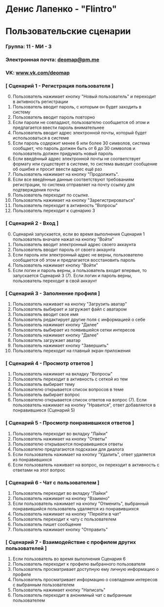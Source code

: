 # Денис Лапенко - "Flintro"
# Пользовательские сценарии

### Группа: 11 - МИ - 3
### Электронная почта: deomap@pm.me
### VK: www.vk.com/deomap


### [ Сценарий 1 - Регистрация пользователя ]

0. Пользователь нажимает кнопку "Новый пользователь" и переходит в активность регистрации
1. Пользователь вводит пароль, с которым он будет заходить в систему
2. Пользователь вводит пароль повторно
3. Если пароли не совпадают, пользователю сообщается об этом и предлагается ввести пароль внимательнее
4. Пользователь вводит адрес электронной почты, который будет использоваться в системе
5. Если пароль содержит менее 6 или более 30 символов, система сообщает, что пароль должен быть от 6 до 30 символов и пользователь должен придумать новый пароль
6. Если введённый адрес электронной почты не соответствует формату или существует в системе, то система выводит сообщение об ошибке и просит ввести адрес ещё раз
7. Пользователь нажимает на кнопку "Продолжить".
8. Если все введённые данные соответствуют требованиям регистрации, то система отправляет на почту ссылку для подтверждения почты
9. Пользователь переходит по ссылке.
10. Пользователь нажимает на кнопку "Зарегистрироваться"
11. Пользователь переходит в активность "Вопросы"
12. Пользователь переходит к сценарию 3

### [ Сценарий 2 - Вход ]

0. Сценарий запускается, если во время выполнения Сценария 1 пользователь вначале нажал на кнопку "Войти"
1. Пользователь вводит электронный адрес своего аккаунта
2. Пользователь вводит пароль от своего аккаунта
4. Если пароль или электронный адрес не верны, пользователю сообщается об этом и предлагается восстановить пароль
5. Пользователь нажимает кнопку "Войти"
6. Если логин и пароль верны, а пользователь входит впервые, то запускается Сценарий 3
(7). Если логин и пароль верны, пользователь переходит в свой аккаунт

### [ Сценарий 3 - Заполнение профиля ] 

1. Пользователь наживает на кнопку "Загрузить аватар"
2. Пользователь выбирает и загружает файл с аватаром
3. Пользователь вводит свое имя
4. Пользователь редактирует другие поля с информацией о себе
5. Пользователь нажимает кнопку "Далее"
6. Пользователь выбирает из появившейся сетки интересов
7. Пользователь нажимает кнопку "Далее"
8. Пользователь загружает аватар
9. Пользователь нажимает кнопку "Завершить"
10. Пользователь переходит на главный экран приложения

### [ Сценарий 4 - Просмотр ответов ]

1. Пользователь нажимает на вкладку "Вопросы"
2. Пользователь переходит в активность с сеткой из тем
3. Пользователь выбирает тему
4. Пользователю открывается список вопросов в теме
5. Пользователь выбирает вопрос
6. Пользователю открывается список ответов на вопрос
(7). Если пользователь нажимает на кнопку "Нравится", ответ добавляется в понравившиеся (Сценарий 5)

### [ Сценарий 5 - Просмотр понравившихся ответов ]

1. Пользователь переходит во вкладку "Лайки" 
2. Пользователь нажимает на кнопку "Ответы"
3. Пользователю открываются понравившиеся ответы
4. Пользователю предлагаются подсказки для диалога
5. Если пользователь нажимает на кнопку "Удалить", ответ удаляется из понравившихся
6. Если пользователь наживает на вопрос, он переходит в активность с ответами на этот вопрос

### [ Сценарий 6 - Чат с пользователем ]

1. Пользователь переходит во вкладку "Лайки"
2. Пользователь нажимает на кнопку "Взаимно"
3. Если пользователь нажимает на кнопку "Отменить", выбранный понравившийся пользователь удаляется из понравившихся
3. Пользователь нажимает на кнопку "Перейти в чат"
4. Пользователь переходит к чату с пользователем
5. Пользователь пишет сообщение
6. Пользователь нажимает кнопку "Отправить"

### [ Сценарий 7 - Взаимодействие с профилем других пользователей ]

1. Если пользователь во время выполнения Сценария 6
2. Пользователь переходит к профилю выбранного пользователя
3. Пользователь просматривает доступную ему личную информацию о профиле
4. Пользователь просматривает информацию о совпадении интересов с выбранным пользователем
5. Пользователь нажимает кнопку "Написать"
6. Пользователь переходит в анонимный чат с выбранным пользователем 



